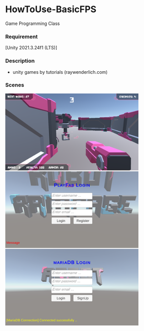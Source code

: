 # HowToUse-BasicFPS
Game Programming Class

### Requirement

[Unity 2021.3.24f1 (LTS)]

### Description

- unity games by tutorials (raywenderlich.com)

### Scenes

<img src="Docs/s0.png" style="width:420px"></img>
<img src="Docs/s1.png" style="width:420px"></img>
<img src="Docs/s2.png" style="width:420px"></img>

